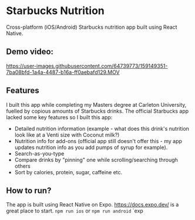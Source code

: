# Starbucks Nutrition

Cross-platform (iOS/Android) Starbucks nutrition app built using React Native.

## Demo video:

https://user-images.githubusercontent.com/64739773/159149351-7ba08bfd-1a4a-4487-b16a-ff0aebafd129.MOV

## Features
I built this app while completing my Masters degree at Carleton University, fuelled by copious amounts of Starbucks drinks. The official Starbucks app lacked some key features so I built this app:
* Detailed nutrition information (example - what does this drink's nutrition look like at a Venti size with Coconut milk?)
* Nutrition info for add-ons (official app still doesn't offer this - my app updates nutrition info as you add pumps of syrup for example).
* Search-as-you-type
* Compare drinks by "pinning" one while scrolling/searching through others
* Sort by calories, protein, sugar, caffeine etc.

## How to run?
The app is built using React Native on Expo. https://docs.expo.dev/ is a great place to start.
`npm run ios` or `npm run android`
`exp
